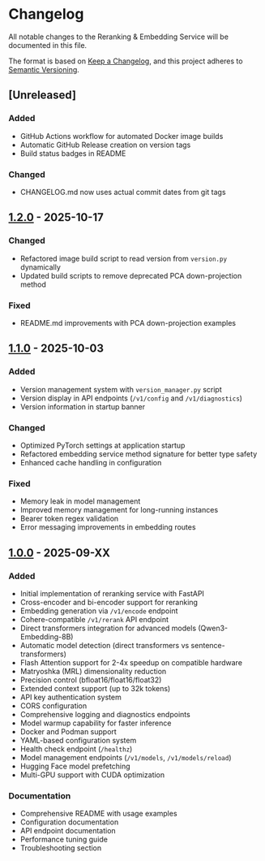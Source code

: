 # Changelog

All notable changes to the Reranking & Embedding Service will be documented in this file.

The format is based on [Keep a Changelog](https://keepachangelog.com/en/1.0.0/),
and this project adheres to [Semantic Versioning](https://semver.org/spec/v2.0.0.html).

## [Unreleased]

### Added
- GitHub Actions workflow for automated Docker image builds
- Automatic GitHub Release creation on version tags
- Build status badges in README

### Changed
- CHANGELOG.md now uses actual commit dates from git tags

## [1.2.0] - 2025-10-17

### Changed
- Refactored image build script to read version from `version.py` dynamically
- Updated build scripts to remove deprecated PCA down-projection method

### Fixed
- README.md improvements with PCA down-projection examples

## [1.1.0] - 2025-10-03

### Added
- Version management system with `version_manager.py` script
- Version display in API endpoints (`/v1/config` and `/v1/diagnostics`)
- Version information in startup banner

### Changed
- Optimized PyTorch settings at application startup
- Refactored embedding service method signature for better type safety
- Enhanced cache handling in configuration

### Fixed
- Memory leak in model management
- Improved memory management for long-running instances
- Bearer token regex validation
- Error messaging improvements in embedding routes

## [1.0.0] - 2025-09-XX

### Added
- Initial implementation of reranking service with FastAPI
- Cross-encoder and bi-encoder support for reranking
- Embedding generation via `/v1/encode` endpoint
- Cohere-compatible `/v1/rerank` API endpoint
- Direct transformers integration for advanced models (Qwen3-Embedding-8B)
- Automatic model detection (direct transformers vs sentence-transformers)
- Flash Attention support for 2-4x speedup on compatible hardware
- Matryoshka (MRL) dimensionality reduction
- Precision control (bfloat16/float16/float32)
- Extended context support (up to 32k tokens)
- API key authentication system
- CORS configuration
- Comprehensive logging and diagnostics endpoints
- Model warmup capability for faster inference
- Docker and Podman support
- YAML-based configuration system
- Health check endpoint (`/healthz`)
- Model management endpoints (`/v1/models`, `/v1/models/reload`)
- Hugging Face model prefetching
- Multi-GPU support with CUDA optimization

### Documentation
- Comprehensive README with usage examples
- Configuration documentation
- API endpoint documentation
- Performance tuning guide
- Troubleshooting section

[1.2.0]: https://github.com/cyberbobjr/simple-reranker/compare/v1.1.0...v1.2.0
[1.1.0]: https://github.com/cyberbobjr/simple-reranker/compare/v1.0.0...v1.1.0
[1.0.0]: https://github.com/cyberbobjr/simple-reranker/releases/tag/v1.0.0
